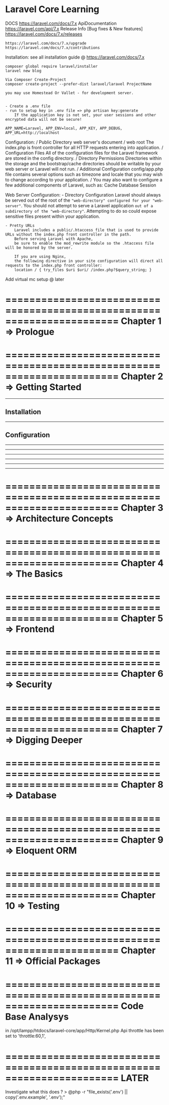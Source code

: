 # Laravel Core Learning

DOCS
    https://laravel.com/docs/7.x
ApiDocumentation
    https://laravel.com/api/7.x
Release Info
    [Bug fixes & New features]
    https://laravel.com/docs/7.x/releases

    https://laravel.com/docs/7.x/upgrade
    https://laravel.com/docs/7.x/contributions



Installation:
    see all installation guide @ https://laravel.com/docs/7.x

    composer global require laravel/installer
    laravel new blog

    Via Composer Create-Project
    composer create-project --prefer-dist laravel/laravel ProjectName

    you may use Homestead Or Vallet - for development server.


    - Create a .env file
    - run to setup key in .env file => php artisan key:generate
        If the application key is not set, your user sessions and other encrypted data will not be secure!

    APP_NAME=Laravel, APP_ENV=local, APP_KEY, APP_DEBUG, APP_URL=http://localhost

Configuration:
    \/ Public Directory
        web server's document / web root
        The index.php is front controller for all HTTP requests entering into application.
    \/ Configuration Files
        All of the configuration files for the Laravel framework are stored in the config directory.
    \/ Directory Permissions
        Directories within the storage and the bootstrap/cache directories should be writable
        by your web server or Laravel will not run.
    \/ Additional Configuration
        config/app.php file contains several options such as timezone and locale
        that you may wish to change according to your application.
    \/ You may also want to configure a few additional components of Laravel, such as:
        Cache
        Database
        Session

Web Server Configuration:
    - Directory Configuration
        Laravel should always be served out of the root of the `"web-directory" configured for your "web-server"`.
        You should not attempt to serve a Laravel application `out of a subdirectory of the "web-directory"`.
        Attempting to do so could expose sensitive files present within your application.

    - Pretty URLs
        Laravel includes a public/.htaccess file that is used to provide URLs without the index.php front controller in the path.
        Before serving Laravel with Apache,
        be sure to enable the mod_rewrite module so the .htaccess file will be honored by the server.

        If you are using Nginx,
        the following directive in your site configuration will direct all requests to the index.php front controller:
        location / { try_files $uri $uri/ /index.php?$query_string; }



Add virtual mc setup @ later


=======================================================================
Chapter 1 => Prologue
=======================================================================


=======================================================================
Chapter 2 => Getting Started
=======================================================================

--------------------------
Installation
--------------------------


--------------------------
Configuration
--------------------------


--------------------------

--------------------------



--------------------------

--------------------------



--------------------------

--------------------------


=======================================================================
Chapter 3 => Architecture Concepts
=======================================================================




=======================================================================
Chapter 4 => The Basics
=======================================================================



=======================================================================
Chapter 5 => Frontend
=======================================================================




=======================================================================
Chapter 6 => Security
=======================================================================





=======================================================================
Chapter 7 => Digging Deeper
=======================================================================





=======================================================================
Chapter 8 => Database
=======================================================================





=======================================================================
Chapter 9 => Eloquent ORM
=======================================================================




=======================================================================
Chapter 10 => Testing
=======================================================================



=======================================================================
Chapter 11 => Official Packages
=======================================================================



=======================================================================
Code Base Analysys
=======================================================================
in /opt/lampp/htdocs/laravel-core/app/Http/Kernel.php
    Api throttle has been set to 'throttle:60,1',



=======================================================================
LATER
=======================================================================
Investigate what this does ?
    > @php -r "file_exists('.env') || copy('.env.example', '.env');"


